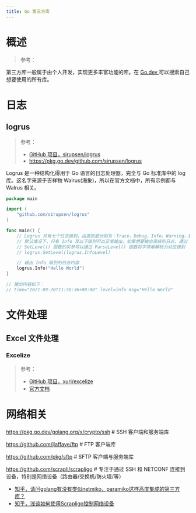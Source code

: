 ```yaml
---
title: Go 第三方库
---
```


# 概述

> 参考：

第三方库一般属于由个人开发，实现更多丰富功能的库。在 [Go.dev ](https://pkg.go.dev/)可以搜索自己想要使用的所有库。
# 日志

## logrus

> 参考：
> 
> - [GitHub 项目，sirupsen/logrus](https://github.com/sirupsen/logrus)
> - <https://pkg.go.dev/github.com/sirupsen/logrus>

Logrus 是一种结构化得用于 Go 语言的日志处理器，完全与 Go 标准库中的 log 库。这名字来源于吉祥物 Walrus(海象)，所以在官方文档中，所有示例都与 Walrus 相关。

```go
package main

import (
	"github.com/sirupsen/logrus"
)

func main() {
	// Logrus 共有七个日志级别，由高到底分别为：Trace、Debug、Info、Warning、Error、Fatal、Panic
	// 默认情况下，只有 Info 及以下级别可以正常输出。如果想要输出高级别日志，通过 SetLevel() 函数设置日志级别即可
	// SetLevel() 函数的实参可以通过 ParseLevel() 函数将字符串解析为对应级别
	// logrus.SetLevel(logrus.InfoLevel)

	// 输出 Info 级别的日志内容
	logrus.Info("Hello World")
}

// 输出内容如下：
// time="2021-09-20T11:58:36+08:00" level=info msg="Hello World"
```

# 文件处理

## Excel 文件处理

### Excelize

> 参考：
> 
> - [GitHub 项目，xuri/excelize](https://github.com/xuri/excelize)
> - [官方文档](https://xuri.me/excelize/zh-hans/)

# 网络相关

https://pkg.go.dev/golang.org/x/crypto/ssh # SSH 客户端和服务端库

https://github.com/jlaffaye/ftp # FTP 客户端库

https://github.com/pkg/sftp # SFTP 客户端与服务端库

https://github.com/scrapli/scrapligo # 专注于通过 SSH 和 NETCONF 连接到设备，特别是网络设备（路由器/交换机/防火墙/等）

- [知乎，请问golang有没有类似netmiko，paramiko这样高度集成的第三方库？](https://www.zhihu.com/question/498240883/answer/2238301649)
- [知乎，浅谈如何使用Scrapligo控制网络设备](https://zhuanlan.zhihu.com/p/641358349)


